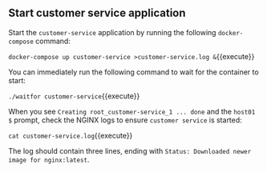 ## Start customer service application

Start the `customer-service` application by running the following
`docker-compose` command:

`docker-compose up customer-service >customer-service.log &`{{execute}}

You can immediately run the following command to wait for the container to start:

`./waitfor customer-service`{{execute}}

When you see `Creating root_customer-service_1 ... done` and the
`host01 $` prompt, check the NGINX logs to ensure `customer service`
is started:

`cat customer-service.log`{{execute}}

The log should contain three lines, ending with `Status: Downloaded
newer image for nginx:latest`.
